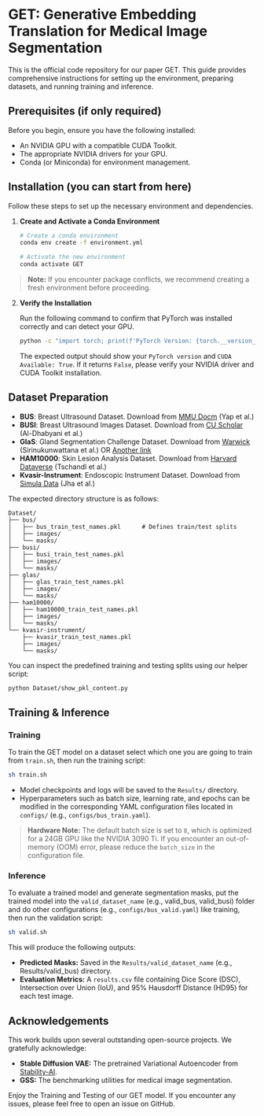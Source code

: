 

# GET: Generative Embedding Translation for Medical Image Segmentation

This is the official code repository for our paper GET. This guide provides comprehensive instructions for setting up the environment, preparing datasets, and running training and inference.


## Prerequisites (if only required)

Before you begin, ensure you have the following installed:

- An NVIDIA GPU with a compatible CUDA Toolkit.
- The appropriate NVIDIA drivers for your GPU.
- Conda (or Miniconda) for environment management.

## Installation (you can start from here)

Follow these steps to set up the necessary environment and dependencies.

1. **Create and Activate a Conda Environment**

   ```bash
   # Create a conda environment
   conda env create -f environment.yml

   # Activate the new environment
   conda activate GET
   ```
  > **Note:** If you encounter package conflicts, we recommend creating a fresh environment before proceeding. 


2. **Verify the Installation**

   Run the following command to confirm that PyTorch was installed correctly and can detect your GPU.

   ```bash
   python -c "import torch; print(f'PyTorch Version: {torch.__version__}'); print(f'CUDA Available: {torch.cuda.is_available()}')"
   ```

   The expected output should show your `PyTorch version` and `CUDA Available: True`. If it returns `False`, please verify your NVIDIA driver and CUDA Toolkit installation.

## Dataset Preparation

- **BUS**: Breast Ultrasound Dataset. Download from [MMU Docm](http://www2.docm.mmu.ac.uk/STAFF/M.Yap/dataset.php) (Yap et al.)  
- **BUSI**: Breast Ultrasound Images Dataset. Download from [CU Scholar](https://scholar.cu.edu.eg/?q=afahmy/pages/dataset) (Al-Dhabyani et al.)  
- **GlaS**: Gland Segmentation Challenge Dataset. Download from [Warwick](https://warwick.ac.uk/fac/cross_fac/tia/data/glascontest/) (Sirinukunwattana et al.) OR [Another link](https://academictorrents.com/details/208814dd113c2b0a242e74e832ccac28fcff74e5) 
- **HAM10000**: Skin Lesion Analysis Dataset. Download from [Harvard Dataverse](https://doi.org/10.7910/DVN/DBW86T) (Tschandl et al.)  
- **Kvasir-Instrument**: Endoscopic Instrument Dataset. Download from [Simula Data](https://datasets.simula.no/kvasir-instrument/) (Jha et al.)  

The expected directory structure is as follows:

```
Dataset/
├── bus/
│   ├── bus_train_test_names.pkl      # Defines train/test splits
│   ├── images/
│   └── masks/
├── busi/
│   ├── busi_train_test_names.pkl
│   ├── images/
│   └── masks/
├── glas/
│   ├── glas_train_test_names.pkl
│   ├── images/
│   └── masks/
├── ham10000/
│   ├── ham10000_train_test_names.pkl
│   ├── images/
│   └── masks/
└── kvasir-instrument/
    ├── kvasir_train_test_names.pkl
    ├── images/
    └── masks/
```

You can inspect the predefined training and testing splits using our helper script:

```bash
python Dataset/show_pkl_content.py
```

## Training & Inference

### Training

To train the GET model on a dataset select which one you are going to train from `train.sh`, then run the training script:

```bash
sh train.sh
```

- Model checkpoints and logs will be saved to the `Results/` directory.
- Hyperparameters such as batch size, learning rate, and epochs can be modified in the corresponding YAML configuration files located in `configs/` (e.g., `configs/bus_train.yaml`).

> **Hardware Note:** The default batch size is set to `8`, which is optimized for a 24GB GPU like the NVIDIA 3090 Ti. If you encounter an out-of-memory (OOM) error, please reduce the `batch_size` in the configuration file.

### Inference

To evaluate a trained model and generate segmentation masks, put the trained model into the `valid_dataset_name` (e.g., valid_bus, valid_busi) folder and do other configurations (e.g., `configs/bus_valid.yaml`) like training, then run the validation script:

```bash
sh valid.sh
```

This will produce the following outputs:

- **Predicted Masks:** Saved in the `Results/valid_dataset_name` (e.g., Results/valid_bus) directory.
- **Evaluation Metrics:** A `results.csv` file containing Dice Score (DSC), Intersection over Union (IoU), and 95% Hausdorff Distance (HD95) for each test image.

## Acknowledgements

This work builds upon several outstanding open-source projects. We gratefully acknowledge:

- **Stable Diffusion VAE:** The pretrained Variational Autoencoder from [Stability-AI](https://github.com/stability-ai/stablediffusion).
- **GSS:** The benchmarking utilities for medical image segmentation.

Enjoy the Training and Testing of our GET model. If you encounter any issues, please feel free to open an issue on GitHub.

